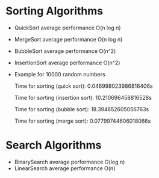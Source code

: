 # Sorting Algorithms

- QuickSort average performance O(n log n)
- MergeSort average performance O(n log n)
- BubbleSort average performance O(n^2)
- InsertionSort average performance O(n^2)

- Example for 10000 random numbers

  Time for sorting (quick sort): 0.046998023986816406s
  
  Time for sorting (insertion sort): 10.210696458816528s
  
  Time for sorting (bubble sort): 18.394652605056763s
  
  Time for sorting (merge sort): 0.07799744606018066s

# Search Algorithms

- BinarySearch average performance O(log n)
- LinearSearch average performance O(n)
